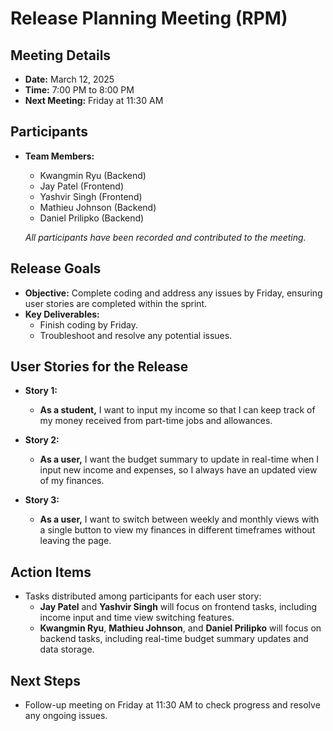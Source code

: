 # Release Planning Meeting (RPM)

## Meeting Details
- **Date:** March 12, 2025
- **Time:** 7:00 PM to 8:00 PM
- **Next Meeting:** Friday at 11:30 AM

## Participants
- **Team Members:**  
  - Kwangmin Ryu (Backend)
  - Jay Patel (Frontend)
  - Yashvir Singh (Frontend)
  - Mathieu Johnson (Backend)
  - Daniel Prilipko (Backend)
  
  *All participants have been recorded and contributed to the meeting.*

## Release Goals
- **Objective:** Complete coding and address any issues by Friday, ensuring user stories are completed within the sprint.
- **Key Deliverables:**
  - Finish coding by Friday.
  - Troubleshoot and resolve any potential issues.

## User Stories for the Release

- **Story 1:**
  - **As a student,** I want to input my income so that I can keep track of my money received from part-time jobs and allowances.

- **Story 2:**
  - **As a user,** I want the budget summary to update in real-time when I input new income and expenses, so I always have an updated view of my finances.

- **Story 3:**
  - **As a user,** I want to switch between weekly and monthly views with a single button to view my finances in different timeframes without leaving the page.

## Action Items
- Tasks distributed among participants for each user story:
  - **Jay Patel** and **Yashvir Singh** will focus on frontend tasks, including income input and time view switching features.
  - **Kwangmin Ryu**, **Mathieu Johnson**, and **Daniel Prilipko** will focus on backend tasks, including real-time budget summary updates and data storage.

## Next Steps
- Follow-up meeting on Friday at 11:30 AM to check progress and resolve any ongoing issues.

